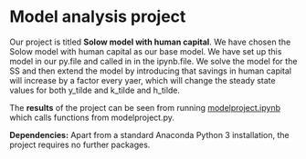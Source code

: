 # Model analysis project

Our project is titled **Solow model with human capital**.
We have chosen the Solow model with human capital as our base model. 
We have set up this model in our py.file and called in in the ipynb.file. 
We solve the model for the SS and then extend the model by introducing that savings in human capital will increase by a factor every yaer,
which will change the steady state values for both y_tilde and k_tilde and h_tilde. 

The **results** of the project can be seen from running [modelproject.ipynb](modelproject.ipynb) which calls functions from modelproject.py.

**Dependencies:** Apart from a standard Anaconda Python 3 installation, the project requires no further packages.
